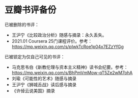 # 豆瓣书评备份

已被删除的书评：
- 王沪宁《比较政治分析》随感与摘录：永久丢失。
- 2021.01 Coursera 25门课程评价。参考：https://mp.weixin.qq.com/s/pIwkTcRoe1p04x7EZzYfGg

已被锁定为仅自己可见的书评：
- 马克思韦伯《新教伦理与资本主义精神》读书会纪要。参考：https://mp.weixin.qq.com/s/BhPmVmMow-qT5Ze2wM7ohA
- 刘瑜《可能性的艺术》随感与摘录
- 王沪宁《狮城舌战》读后感与摘录
- 《许倬云说美国》摘录
